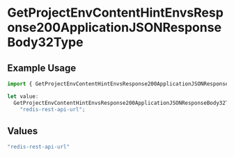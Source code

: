 # GetProjectEnvContentHintEnvsResponse200ApplicationJSONResponseBody32Type

## Example Usage

```typescript
import { GetProjectEnvContentHintEnvsResponse200ApplicationJSONResponseBody32Type } from "@simplesagar/vercel/models/getprojectenvop.js";

let value:
  GetProjectEnvContentHintEnvsResponse200ApplicationJSONResponseBody32Type =
    "redis-rest-api-url";
```

## Values

```typescript
"redis-rest-api-url"
```